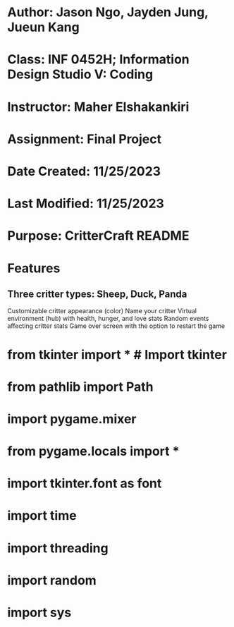 # Author: Jason Ngo, Jayden Jung, Jueun Kang
# Class: INF 0452H; Information Design Studio V: Coding
# Instructor: Maher Elshakankiri
# Assignment: Final Project
# Date Created: 11/25/2023
# Last Modified: 11/25/2023
# Purpose: CritterCraft README 

# Features
## Three critter types: Sheep, Duck, Panda
Customizable critter appearance (color)
Name your critter
Virtual environment (hub) with health, hunger, and love stats
Random events affecting critter stats
Game over screen with the option to restart the game


# from tkinter import * # Import tkinter
# from pathlib import Path 
# import pygame.mixer
# from pygame.locals import *
# import tkinter.font as font
# import time
# import threading
# import random
# import sys


